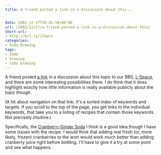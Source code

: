 ```yaml
---
title: A friend posted a link in a discussion about this …


date: 2002-12-27T16:41:58+00:00
url: /2002/12/27/a-friend-posted-a-link-in-a-discussion-about-this/
short-url:
- http://bit.ly/ifawcx
categories:
- Soda Brewing
tags:
- Soda
- brewing
- soda brewing
---
```

A friend posted <a href="http://hbd.org/brewery/cm3/recs/index.html#1500s">a link</a> in a discussion about this topic to our BBS, <a href="http://www.cavort.org/l-space">L-Space</a>, and there are some interesting possibilities there. I do think that it does highlight exactly how little information is really available publicly about the topic though.

(A hit about navigation on that link: It's a sorted index of keywords and targets. If you scroll to the top of the page, you get links to the individual keywords, that take you to a listing of recipes that contain those keywords. Not precisely intuitive.)

Specifically, the <a href="http://hbd.org/brewery/cm3/recs/12_40.html">Cranberry-Ginger Soda</a> I think is a good idea though I have some issues with the recipe. I would think that adding real fresh (or, more likely, frozen) cranberries to the wort would work much better than adding cranberry juice right before bottling. I'll have to give it a try at some point and see what happens.